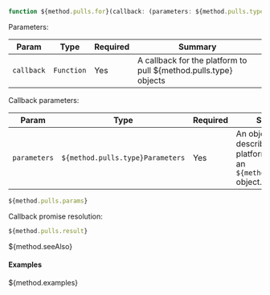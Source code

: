```typescript
function ${method.pulls.for}(callback: (parameters: ${method.pulls.type}Parameters) => Promise<${method.pulls.type}Result>): Promise<boolean>
```

Parameters:

| Param                  | Type                 | Required                 | Summary                 |
| ---------------------- | -------------------- | ------------------------ | ----------------------- |
| `callback` | `Function` | Yes | A callback for the platform to pull ${method.pulls.type} objects |

Callback parameters:

| Param                  | Type                 | Required                 | Summary                 |
| ---------------------- | -------------------- | ------------------------ | ----------------------- |
| `parameters` | `${method.pulls.type}Parameters` | Yes | An object describing the platform's query for an `${method.pulls.for}` object. |

```typescript
${method.pulls.params}
```

Callback promise resolution:

```typescript
${method.pulls.result}
```

${method.seeAlso}

#### Examples

${method.examples}
